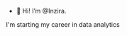 
- 👋  Hi! I’m @Inzira.

I'm starting my career in data analytics


<!---
Inzira/Inzira is a ✨ special ✨ repository because its `README.md` (this file) appears on your GitHub profile.
You can click the Preview link to take a look at your changes.
--->
